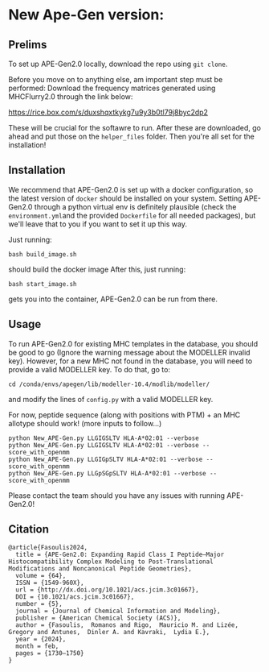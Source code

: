 # New Ape-Gen version:

## Prelims

To set up APE-Gen2.0 locally, download the repo using `git clone`.

Before you move on to anything else, am important step must be performed: Download the frequency matrices generated using MHCFlurry2.0 through the link below:

https://rice.box.com/s/duxshqxtkykg7u9y3b0tl79j8byc2dp2

These will be crucial for the softawre to run. After these are downloaded, go ahead and put those on the `helper_files` folder. Then you're all set for the installation!

## Installation

We recommend that APE-Gen2.0 is set up with a docker configuration, so the latest version of `docker` should be installed on your system. Setting APE-Gen2.0 through a python virtual env is definitely plausible (check the `environment.yml`and the provided `Dockerfile` for all needed packages), but we'll leave that to you if you want to set it up this way. 

Just running:
```
bash build_image.sh
```

should build the docker image After this, just running:
```
bash start_image.sh
```

gets you into the container, APE-Gen2.0 can be run from there. 

## Usage

To run APE-Gen2.0 for existing MHC templates in the database, you should be good to go (Ignore the warning message about the MODELLER invalid key). However, for a new MHC not found in the database, you will need to provide a valid MODELLER key. To do that, go to:

```
cd /conda/envs/apegen/lib/modeller-10.4/modlib/modeller/
```

and modify the lines of `config.py` with a valid MODELLER key.

For now, peptide sequence (along with positions with PTM) + an MHC allotype should work! (more inputs to follow...)

```
python New_APE-Gen.py LLGIGSLTV HLA-A*02:01 --verbose
python New_APE-Gen.py LLGIGSLTV HLA-A*02:01 --verbose --score_with_openmm
python New_APE-Gen.py LLGIGpSLTV HLA-A*02:01 --verbose --score_with_openmm
python New_APE-Gen.py LLGpSGpSLTV HLA-A*02:01 --verbose --score_with_openmm
```

Please contact the team should you have any issues with running APE-Gen2.0!

## Citation

```
@article{Fasoulis2024,
  title = {APE-Gen2.0: Expanding Rapid Class I Peptide–Major Histocompatibility Complex Modeling to Post-Translational Modifications and Noncanonical Peptide Geometries},
  volume = {64},
  ISSN = {1549-960X},
  url = {http://dx.doi.org/10.1021/acs.jcim.3c01667},
  DOI = {10.1021/acs.jcim.3c01667},
  number = {5},
  journal = {Journal of Chemical Information and Modeling},
  publisher = {American Chemical Society (ACS)},
  author = {Fasoulis,  Romanos and Rigo,  Mauricio M. and Lizée,  Gregory and Antunes,  Dinler A. and Kavraki,  Lydia E.},
  year = {2024},
  month = feb,
  pages = {1730–1750}
}
```